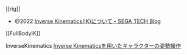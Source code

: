 [[rig]]

- @2022 [Inverse Kinematics(IK)について - SEGA TECH Blog](https://techblog.sega.jp/entry/sega_inverse_kinematics202210)


[[FullBodyIK]]

InverseKinematics
[Inverse Kinematicsを用いたキャラクターの姿勢操作](https://zenn.dev/fukazaemon/articles/1eef820cfebad6)
